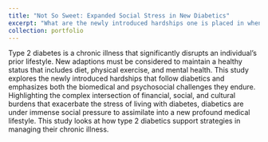 ```yaml
---
title: "Not So Sweet: Expanded Social Stress in New Diabetics"
excerpt: "What are the newly introduced hardships one is placed in when diagnosed with type 2 diabetes? Type 2 diabetes is an adult-onset chronic illness allowing an individual to forcefully adopt a different lifestyle and estrange from the prior life they had. This study advocates for the biomedical and psychosocial factors that interfere with the new life approaches to chronic illnesses such as diabetes mellitus. This study highlights the expanding social stress one is placed in and deals with financial, social, and cultural burdens."
collection: portfolio
---
```

Type 2 diabetes is a chronic illness that significantly disrupts an individual’s prior lifestyle. New adaptions must be considered to maintain a healthy status that includes diet, physical exercise, and mental health. This study explores the newly introduced hardships that follow diabetics and emphasizes both the biomedical and psychosocial challenges they endure. Highlighting the complex intersection of financial, social, and cultural burdens that exacerbate the stress of living with diabetes, diabetics are under immense social pressure to assimilate into a new profound medical lifestyle. This study looks at how type 2 diabetics support strategies in managing their chronic illness.
